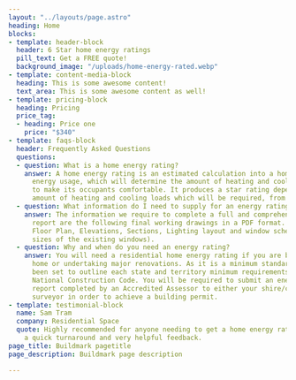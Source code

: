 ```yaml
---
layout: "../layouts/page.astro"
heading: Home
blocks:
- template: header-block
  header: 6 Star home energy ratings
  pill_text: Get a FREE quote!
  background_image: "/uploads/home-energy-rated.webp"
- template: content-media-block
  heading: This is some awesome content!
  text_area: This is some awesome content as well!
- template: pricing-block
  heading: Pricing
  price_tag:
  - heading: Price one
    price: "$340"
- template: faqs-block
  header: Frequently Asked Questions
  questions:
  - question: What is a home energy rating?
    answer: A home energy rating is an estimated calculation into a homes potential
      energy usage, which will determine the amount of heating and cooling required
      to make its occupants comfortable. It produces a star rating dependant on the
      amount of heating and cooling loads which will be required, from 0 to 10 stars.
  - question: What information do I need to supply for an energy rating to be complete?
    answer: The information we require to complete a full and comprehensive energy
      report are the following final working drawings in a PDF format. Site Plan,
      Floor Plan, Elevations, Sections, Lighting layout and window schedule (including
      sizes of the existing windows).
  - question: Why and when do you need an energy rating?
    answer: You will need a residential home energy rating if you are building a new
      home or undertaking major renovations. As it is a minimum standard which has
      been set to outline each state and territory minimum requirements based on the
      National Construction Code. You will be required to submit an energy rating
      report completed by an Accredited Assessor to either your shire/council or building
      surveyor in order to achieve a building permit.
- template: testimonial-block
  name: Sam Tram
  company: Residential Space
  quote: Highly recommended for anyone needing to get a home energy rating done. Always
    a quick turnaround and very helpful feedback.
page_title: Buildmark pagetitle
page_description: Buildmark page description

---
```

